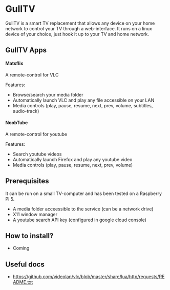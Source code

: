 # GullTV

GullTV is a smart TV replacement that allows any device on your home network to control your TV through a web-interface.
It runs on a linux device of your choice, just hook it up to your TV and home network.

## GullTV Apps

#### Matsflix

A remote-control for VLC

Features:

- Browse/search your media folder
- Automatically launch VLC and play any file accessible on your LAN
- Media controls (play, pause, resume, next, prev, volume, subtitles, audio-track)

#### NoobTube

A remote-control for youtube

Features:

- Search youtube videos
- Automatically launch Firefox and play any youtube video
- Media controls (play, pause, resume, next, prev, volume)

## Prerequisites

It can be run on a small TV-computer and has been tested on a Raspberry Pi 5.

- A media folder acceessible to the service (can be a network drive)
- X11 window manager
- A youtube search API key (configured in google cloud console)

## How to install?

- Coming

## Useful docs

- https://github.com/videolan/vlc/blob/master/share/lua/http/requests/README.txt
